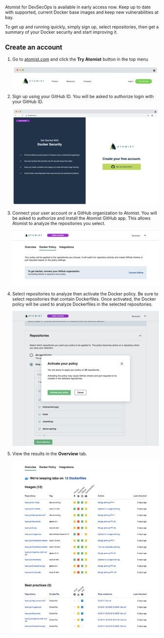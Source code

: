 Atomist for DevSecOps is available in early access now. 
Keep up to date with supported, current Docker base images and keep new vulnerabilities at bay.

[early-access]: https://atomist.com/devsecops (Request early access)

To get up and running quickly, simply sign up, select repositories, then get a summary of your 
Docker security and start improving it.

## Create an account

1. Go to [atomist.com](https://atomist.com) and click the **Try Atomist** button in the top menu

    ![Try Atomist button](img/getting-started/try-atomist.png)

2. Sign up using your GitHub ID. You will be asked to authorize login with your GitHub ID.

    ![Sign up](img/getting-started/sign-up.png)

3. Connect your user account or a GitHub organization to Atomist. You will be asked to authorize 
and install the Atomist GitHub app. This allows Atomist to analyze the repositories you select.

    ![Connect GitHub](img/getting-started/connect-github.png)

4. Select repositories to analyze then activate the Docker policy. Be sure to select repositories 
that contain Dockerfiles. Once activated, the Docker policy will be used to analyze Dockerfiles in the 
selected repositories.

    ![Select repositories](img/getting-started/select-repos.png)

5. View the results in the **Overview** tab.

    ![Overview](img/getting-started/overview.png)

